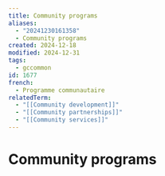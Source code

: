 ```yaml
---
title: Community programs
aliases:
  - "20241230161358"
  - Community programs
created: 2024-12-18
modified: 2024-12-31
tags:
  - gccommon
id: 1677
french:
  - Programme communautaire
relatedTerm:
  - "[[Community development]]"
  - "[[Community partnerships]]"
  - "[[Community services]]"
---
```

# Community programs
